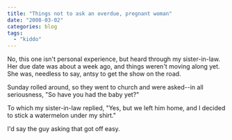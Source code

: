 ```yaml
---
title: "Things not to ask an overdue, pregnant woman"
date: "2008-03-02"
categories: blog
tags:
  - "kiddo"
---
```


No, this one isn't personal experience, but heard through my sister-in-law. Her due date was about a week ago, and things weren't moving along yet. She was, needless to say, antsy to get the show on the road.

Sunday rolled around, so they went to church and were asked--in all seriousness, "So have you had the baby yet?"

To which my sister-in-law replied, "Yes, but we left him home, and I decided to stick a watermelon under my shirt."

I'd say the guy asking that got off easy.
